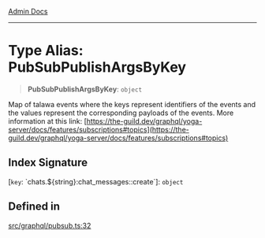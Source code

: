 [Admin Docs](/)

***

# Type Alias: PubSubPublishArgsByKey

> **PubSubPublishArgsByKey**: `object`

Map of talawa events where the keys represent identifiers of the events and the values represent the corresponding payloads of the events. More information at this link: [https://the-guild.dev/graphql/yoga-server/docs/features/subscriptions#topics](https://the-guild.dev/graphql/yoga-server/docs/features/subscriptions#topics)

## Index Signature

 \[`key`: \`chats.$\{string\}:chat\_messages::create\`\]: `object`

## Defined in

[src/graphql/pubsub.ts:32](https://github.com/NishantSinghhhhh/talawa-api/blob/05ae6a4794762096d917a90a3af0db22b7c47392/src/graphql/pubsub.ts#L32)
